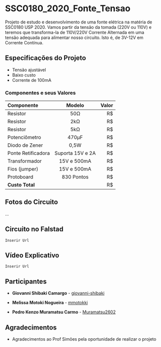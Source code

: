 
# SSC0180_2020_Fonte_Tensao
Projeto de estudo e desenvolvimento de uma fonte elétrica na matéria de SSC0180 USP 2020. Vamos partir da tensão da tomada (220V ou 110V) e teremos que transforma-la de 110V/220V Corrente Alternada em uma tensão adequada para alimentar nosso circuito. Isto é, de 3V-12V em Corrente Contínua.

## Especificações do Projeto
* Tensão ajustável
* Baixo custo 
* Corrente de 100mA
### Componentes e seus Valores
| Componente | Modelo | Valor |
| :---              |     :---:      |          ---: |
| Resistor          | 50Ω                 | R$            |
| Resistor          | 2kΩ                 | R$            |
| Resistor          | 5kΩ                 | R$            |
| Potenciômetro     | 470μF               | R$            |
| Diodo de Zener    | 0,5W                | R$            |
| Ponte Retificadora| Suporta 15V e 2A    | R$            |
| Transformador     | 15V e 500mA         | R$            |
| Fios (jumper)     | 15V e 500mA         | R$            |
| Protoboard        | 830 Pontos          | R$            |
| **Custo Total**   |                     | R$            |          


## Fotos do Circuito
...
## Circuito no Falstad
`Inserir Url`
## Vídeo Explicativo
`Inserir Url`
## Participantes

* **Giovanni Shibaki Camargo** - [giovanni-shibaki](https://github.com/giovanni-shibaki)

* **Melissa Motoki Nogueira**  - [mmotokki](https://github.com/mmotokki)

* **Pedro Kenzo Muramatsu Carmo** - [Muramatsu2602](https://github.com/Muramatsu2602)

## Agradecimentos

* Agradecimentos ao Prof Simões pela oportunidade de realizar o projeto
